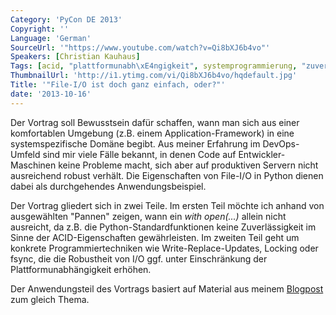```yaml
---
Category: 'PyCon DE 2013'
Copyright: ''
Language: 'German'
SourceUrl: '"https://www.youtube.com/watch?v=Qi8bXJ6b4vo"'
Speakers: [Christian Kauhaus]
Tags: [acid, "plattformunabh\xE4ngigkeit", systemprogrammierung, "zuverl\xE4ssigkeit"]
ThumbnailUrl: 'http://i1.ytimg.com/vi/Qi8bXJ6b4vo/hqdefault.jpg'
Title: '"File-I/O ist doch ganz einfach, oder?"'
date: '2013-10-16'
---
```

Der Vortrag soll Bewusstsein dafür schaffen, wann man sich aus einer komfortablen Umgebung (z.B. einem Application-Framework) in eine systemspezifische Domäne begibt. Aus meiner Erfahrung im DevOps-Umfeld sind mir viele Fälle bekannt, in denen Code auf Entwickler-Maschinen keine Probleme macht, sich aber auf produktiven Servern nicht ausreichend robust verhält. Die Eigenschaften von File-I/O in Python dienen dabei als durchgehendes Anwendungsbeispiel.

Der Vortrag gliedert sich in zwei Teile. Im ersten Teil möchte ich anhand von ausgewählten "Pannen" zeigen, wann ein *with open(...)* allein nicht ausreicht, da z.B. die Python-Standardfunktionen keine Zuverlässigkeit im Sinne der ACID-Eigenschaften gewährleisten. Im zweiten Teil geht um konkrete Programmiertechniken wie Write-Replace-Updates, Locking oder fsync, die die Robustheit von I/O ggf. unter Einschränkung der Plattformunabhängigkeit erhöhen. 

Der Anwendungsteil des Vortrags basiert auf Material aus meinem [Blogpost](http://blog.gocept.com/2013/07/15/reliable-file-updates-with-python/) zum gleich Thema.